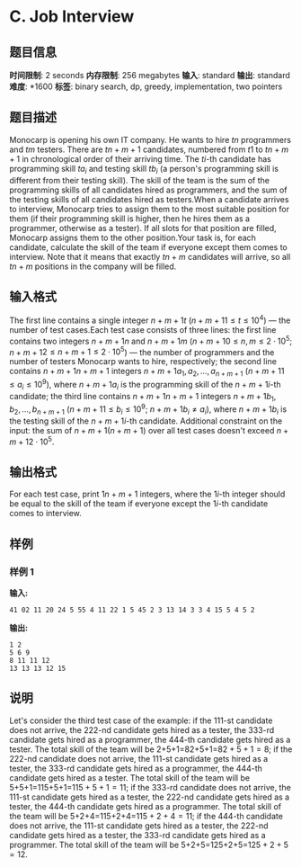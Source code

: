 # C. Job Interview

## 题目信息

**时间限制**: 2 seconds
**内存限制**: 256 megabytes
**输入**: standard
**输出**: standard
**难度**: *1600
**标签**: binary search, dp, greedy, implementation, two pointers

## 题目描述

Monocarp is opening his own IT company. He wants to hire $t$$n$ programmers and $t$$m$ testers. There are $t$$n+m+1$ candidates, numbered from $t$$1$ to $t$$n+m+1$ in chronological order of their arriving time. The $t$$i$-th candidate has programming skill $t$$a_i$ and testing skill $t$$b_i$ (a person's programming skill is different from their testing skill). The skill of the team is the sum of the programming skills of all candidates hired as programmers, and the sum of the testing skills of all candidates hired as testers.When a candidate arrives to interview, Monocarp tries to assign them to the most suitable position for them (if their programming skill is higher, then he hires them as a programmer, otherwise as a tester). If all slots for that position are filled, Monocarp assigns them to the other position.Your task is, for each candidate, calculate the skill of the team if everyone except them comes to interview. Note that it means that exactly $t$$n+m$ candidates will arrive, so all $t$$n+m$ positions in the company will be filled.

## 输入格式

The first line contains a single integer $n + m + 1$$t$ ($n + m + 1$$1 \le t \le 10^4$) — the number of test cases.Each test case consists of three lines: the first line contains two integers $n + m + 1$$n$ and $n + m + 1$$m$ ($n + m + 1$$0 \le n, m \le 2 \cdot 10^5$; $n + m + 1$$2 \le n + m + 1 \le 2 \cdot 10^5$) — the number of programmers and the number of testers Monocarp wants to hire, respectively; the second line contains $n + m + 1$$n + m + 1$ integers $n + m + 1$$a_1, a_2, \dots, a_{n+m+1}$ ($n + m + 1$$1 \le a_i \le 10^9$), where $n + m + 1$$a_i$ is the programming skill of the $n + m + 1$$i$-th candidate; the third line contains $n + m + 1$$n + m + 1$ integers $n + m + 1$$b_1, b_2, \dots, b_{n+m+1}$ ($n + m + 1$$1 \le b_i \le 10^9$; $n + m + 1$$b_i \ne a_i$), where $n + m + 1$$b_i$ is the testing skill of the $n + m + 1$$i$-th candidate. Additional constraint on the input: the sum of $n + m + 1$$(n + m + 1)$ over all test cases doesn't exceed $n + m + 1$$2 \cdot 10^5$.

## 输出格式

For each test case, print $1$$n + m + 1$ integers, where the $1$$i$-th integer should be equal to the skill of the team if everyone except the $1$$i$-th candidate comes to interview.

## 样例

### 样例 1

**输入:**
```
41 02 11 20 24 5 55 4 11 22 1 5 45 2 3 13 14 3 3 4 15 5 4 5 2
```

**输出:**
```
1 2 
5 6 9 
8 11 11 12 
13 13 13 12 15
```

## 说明

Let's consider the third test case of the example: if the 11$1$-st candidate does not arrive, the 22$2$-nd candidate gets hired as a tester, the 33$3$-rd candidate gets hired as a programmer, the 44$4$-th candidate gets hired as a tester. The total skill of the team will be 2+5+1=82+5+1=8$2 + 5 + 1 = 8$; if the 22$2$-nd candidate does not arrive, the 11$1$-st candidate gets hired as a tester, the 33$3$-rd candidate gets hired as a programmer, the 44$4$-th candidate gets hired as a tester. The total skill of the team will be 5+5+1=115+5+1=11$5 + 5 + 1 = 11$; if the 33$3$-rd candidate does not arrive, the 11$1$-st candidate gets hired as a tester, the 22$2$-nd candidate gets hired as a tester, the 44$4$-th candidate gets hired as a programmer. The total skill of the team will be 5+2+4=115+2+4=11$5 + 2 + 4 = 11$; if the 44$4$-th candidate does not arrive, the 11$1$-st candidate gets hired as a tester, the 22$2$-nd candidate gets hired as a tester, the 33$3$-rd candidate gets hired as a programmer. The total skill of the team will be 5+2+5=125+2+5=12$5 + 2 + 5 = 12$.
